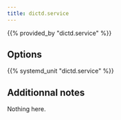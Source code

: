 ```yaml
---
title: dictd.service
---
```


{{% provided_by "dictd.service" %}}

## Options

{{% systemd_unit "dictd.service" %}}

## Additionnal notes

Nothing here.